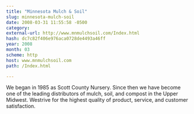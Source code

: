 ```yaml
---
title: "Minnesota Mulch & Soil"
slug: minnesota-mulch-soil
date: 2008-03-31 11:55:58 -0500
category: 
external-url: http://www.mnmulchsoil.com/Index.html
hash: dc7c82f406e976aca0728de4493a46ff
year: 2008
month: 03
scheme: http
host: www.mnmulchsoil.com
path: /Index.html

---
```


We began in 1985 as Scott County Nursery. Since then we have become one of the leading distributors of mulch, soil, and compost in the Upper Midwest. Westrive for the highest quality of product, service, and customer satisfaction.
